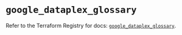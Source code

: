 # `google_dataplex_glossary`

Refer to the Terraform Registry for docs: [`google_dataplex_glossary`](https://registry.terraform.io/providers/hashicorp/google-beta/6.41.0/docs/resources/google_dataplex_glossary).
